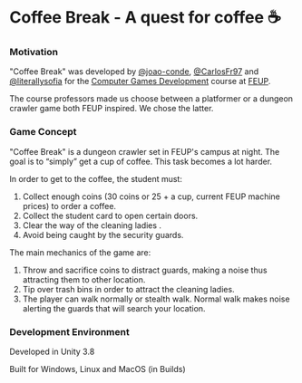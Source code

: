 # Coffee Break - A quest for coffee :coffee:

### Motivation

"Coffee Break" was developed by [@joao-conde](https://github.com/joao-conde), [@CarlosFr97](https://github.com/CarlosFr97) and [@literallysofia](https://github.com/literallysofia) for the [Computer Games Development](https://sigarra.up.pt/feup/en/UCURR_GERAL.FICHA_UC_VIEW?pv_ocorrencia_id=281244) course at [FEUP](https://sigarra.up.pt/feup/pt/web_page.inicial).

The course professors made us choose between a platformer or a dungeon crawler game both FEUP inspired. We chose the latter.


### Game Concept

"Coffee Break" is a dungeon crawler set in FEUP's campus at night. The goal is to “simply” get a cup of coffee. This task becomes a lot harder.

In order to get to the coffee, the student must:
1. Collect enough coins (30 coins or 25 + a cup, current FEUP machine prices) to order a coffee.
2. Collect the student card to open certain doors.
3. Clear the way of the cleaning ladies .
4. Avoid being caught by the security guards.


The main mechanics of the game are:
1. Throw and sacrifice coins to distract guards, making a noise thus attracting them to other location.
2. Tip over trash bins in order to attract the cleaning ladies.
3. The player can walk normally or stealth walk. Normal walk makes noise alerting the guards that will search your location.


### Development Environment

Developed in Unity 3.8

Built for Windows, Linux and MacOS (in Builds)
